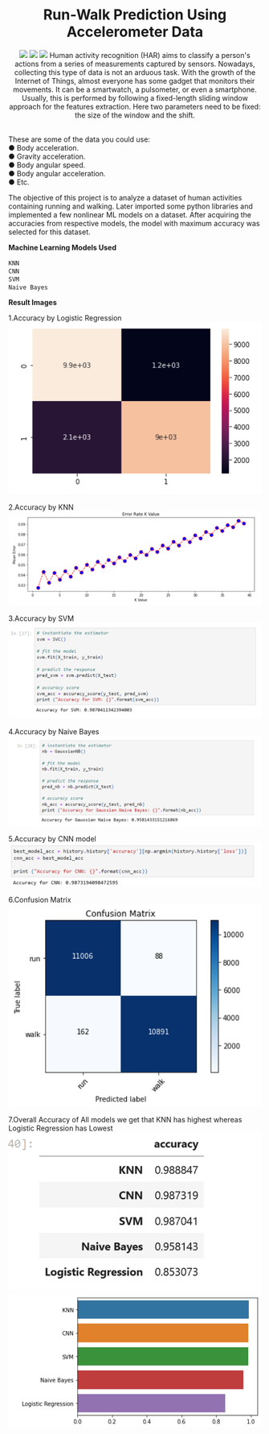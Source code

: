 <h1 align="center">Run-Walk Prediction Using Accelerometer Data</h1>
<p align="center">
<img src="https://img.shields.io/badge/Python-FFD43B?style=for-the-badge&logo=python&logoColor=blue" />
<img src="https://img.shields.io/badge/Numpy-777BB4?style=for-the-badge&logo=numpy&logoColor=white" />
<imp src="https://img.shields.io/badge/Pandas-2C2D72?style=for-the-badge&logo=pandas&logoColor=white" />
<img src="
</p>

<p  align="justify">
Human activity recognition (HAR) aims to classify a person's actions from a series of measurements captured by sensors.
Nowadays, collecting this type of data is not an arduous task. With the growth of the Internet of Things, almost everyone has some gadget that monitors their movements. It can be a smartwatch, a pulsometer, or even a smartphone.
Usually, this is performed by following a fixed-length sliding window approach for the features extraction. Here two parameters need to be fixed: the size of the window and the shift. 
</p>
<br> 
These are some of the data you could use: <br>
      ●	Body acceleration.  <br>
      ●	Gravity acceleration.  <br>
      ●	Body angular speed.  <br>
      ●	Body angular acceleration. <br>
      ●	Etc. 


The objective of this project is to analyze a dataset of human activities containing running and walking. Later imported some python libraries and implemented a few nonlinear ML models on a dataset. After acquiring the accuracies from respective models, the model with maximum accuracy was selected for this dataset.


**Machine Learning Models Used**

```
KNN
CNN
SVM
Naive Bayes
```

**Result Images**

 1.Accuracy by Logistic Regression
 ![Read Image](/Images/Logistic_Regression.png)
 
 2.Accuracy by KNN
 ![Read Image](/Images/KNN.png)
 
 3.Accuracy by SVM
 ![Read Image](/Images/SVM.png)
 
 4.Accuracy by Naive Bayes
 ![Read Image](/Images/Naive_Bayes.png)
 
 5.Accuracy by CNN model
 ![Read Image](/Images/CNN.png)
 
 6.Confusion Matrix
 ![Read Image](/Images/Confusion_Matrix.png)
 
 7.Overall Accuracy of All models we get that KNN has highest whereas Logistic Regression has Lowest
![Read Image](/Images/overall_1.png)
![Read Image](/Images/overall_2.png)
